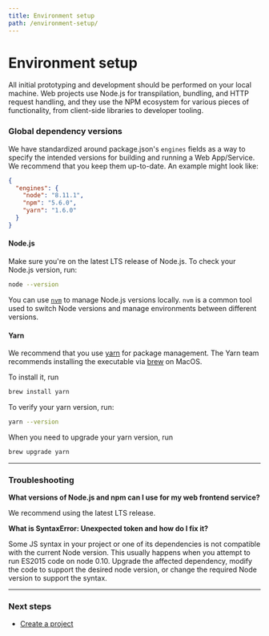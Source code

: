 ```yaml
---
title: Environment setup
path: /environment-setup/
---
```


# Environment setup

All initial prototyping and development should be performed on your local
machine. Web projects use Node.js for transpilation, bundling, and HTTP request
handling, and they use the NPM ecosystem for various pieces of functionality,
from client-side libraries to developer tooling.

### Global dependency versions

We have standardized around package.json's `engines` fields as a way to specify
the intended versions for building and running a Web App/Service. We recommend that you keep them up-to-date.
An example might look like:

```json
{
  "engines": {
    "node": "8.11.1",
    "npm": "5.6.0",
    "yarn": "1.6.0"
  }
}
```

#### Node.js

Make sure you're on the latest LTS release of Node.js. To check your Node.js
version, run:

```sh
node --version
```

You can use [`nvm`](https://github.com/creationix/nvm) to manage Node.js
versions locally. `nvm` is a common tool used to switch Node versions and manage
environments between different versions.

#### Yarn

We recommend that you use [yarn](https://yarnpkg.com/en/) for package
management. The Yarn team recommends installing the executable via
[brew](https://yarnpkg.com/en/docs/install#mac-tab) on MacOS.

To install it, run

```sh
brew install yarn
```

To verify your yarn version, run:

```sh
yarn --version
```

When you need to upgrade your yarn version, run

```sh
brew upgrade yarn
```
---

### Troubleshooting

**What versions of Node.js and npm can I use for my web frontend service?**

We recommend using the latest LTS release.

**What is SyntaxError: Unexpected token and how do I fix it?**

Some JS syntax in your project or one of its dependencies is not compatible with
the current Node version. This usually happens when you attempt to run ES2015
code on node 0.10. Upgrade the affected dependency, modify the code to support
the desired node version, or change the required Node version to support the
syntax.

---

### Next steps

- [Create a project](/docs/getting-started/create-a-project)
